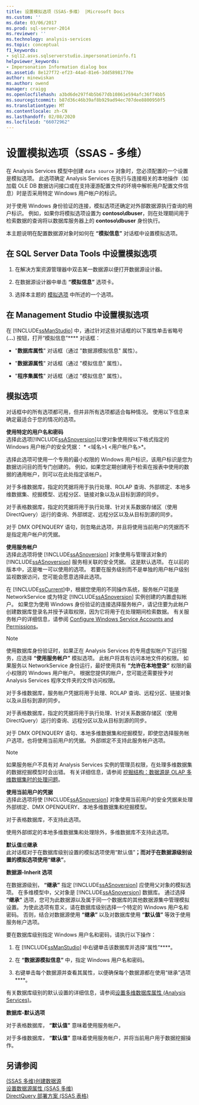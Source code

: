 ```yaml
---
title: 设置模拟选项（SSAS-多维） |Microsoft Docs
ms.custom: ''
ms.date: 03/06/2017
ms.prod: sql-server-2014
ms.reviewer: ''
ms.technology: analysis-services
ms.topic: conceptual
f1_keywords:
- sql12.asvs.sqlserverstudio.impersonationinfo.f1
helpviewer_keywords:
- Impersonation Information dialog box
ms.assetid: 8e127f72-ef23-44ad-81e6-3dd58981770e
author: minewiskan
ms.author: owend
manager: craigg
ms.openlocfilehash: a3bd6de297f4b5b677db10861e594afc36f74bb5
ms.sourcegitcommit: b87d36c46b39af8b929ad94ec707dee8800950f5
ms.translationtype: MT
ms.contentlocale: zh-CN
ms.lasthandoff: 02/08/2020
ms.locfileid: "66072962"
---
```

# <a name="set-impersonation-options-ssas---multidimensional"></a>设置模拟选项（SSAS - 多维）
  在 Analysis Services 模型中创建 `data source` 对象时，您必须配置的一个设置是模拟选项。 此选项确定 Analysis Services 在执行与连接相关的本地操作（如加载 OLE DB 数据访问接口或在支持漫游配置文件的环境中解析用户配置文件信息）时是否采用特定 Windows 用户帐户的标识。  
  
 对于使用 Windows 身份验证的连接，模拟选项还确定对外部数据源执行查询的用户标识。 例如，如果你将模拟选项设置为 **contoso\dbuser**，则在处理期间用于检索数据的查询将以数据库服务器上的 **contoso\dbuser** 身份执行。  
  
 本主题说明在配置数据源对象时如何在 **“模拟信息”** 对话框中设置模拟选项。  
  
## <a name="set-impersonation-options-in-sql-server-data-tools"></a>在 SQL Server Data Tools 中设置模拟选项  
  
1.  在解决方案资源管理器中双击某一数据源以便打开数据源设计器。  
  
2.  在数据源设计器中单击 **“模拟信息”** 选项卡。  
  
3.  选择本主题的 [模拟选项](#bkmk_options) 中所述的一个选项。  
  
## <a name="set-impersonation-options-in-management-studio"></a>在 Management Studio 中设置模拟选项  
 在 [!INCLUDE[ssManStudio](../../includes/ssmanstudio-md.md)] 中，通过针对这些对话框的以下属性单击省略号 (**...**) 按钮，打开“模拟信息”**** 对话框：  
  
-   "**数据库属性**" 对话框（通过 "数据源模拟信息" 属性）。  
  
-   "**数据源属性**" 对话框（通过 "模拟信息" 属性）。  
  
-   "**程序集属性**" 对话框（通过 "模拟信息" 属性）。  
  
##  <a name="bkmk_options"></a>模拟选项  
 对话框中的所有选项都可用，但并非所有选项都适合每种情况。 使用以下信息来确定最适合于您的情况的选项。  
  
 **使用特定的用户名和密码**  
 选择此选项[!INCLUDE[ssASnoversion](../../includes/ssasnoversion-md.md)]以使对象使用按以下格式指定的 Windows 用户帐户的安全凭据： * \<域名>***\\*** \<用户帐户名>*。  
  
 选择此选项可使用一个专用的最小权限的 Windows 用户标识，该用户标识是您为数据访问目的而专门创建的。 例如，如果您定期创建用于检索在报表中使用的数据的通用帐户，则可以在此处指定该帐户。  
  
 对于多维数据库，指定的凭据将用于执行处理、ROLAP 查询、外部绑定、本地多维数据集、挖掘模型、远程分区、链接对象以及从目标到源的同步。  
  
 对于表格数据库，指定的凭据将用于执行处理、针对关系数据存储区（使用 DirectQuery）运行的查询、外部绑定、远程分区以及从目标到源的同步。  
  
 对于 DMX OPENQUERY 语句，则忽略此选项，并且将使用当前用户的凭据而不是指定用户帐户的凭据。  
  
 **使用服务帐户**  
 选择此选项将使 [!INCLUDE[ssASnoversion](../../includes/ssasnoversion-md.md)] 对象使用与管理该对象的 [!INCLUDE[ssASnoversion](../../includes/ssasnoversion-md.md)] 服务相关联的安全凭据。 这是默认选项。 在以前的版本中，这是唯一可以使用的选项。 若要在服务级别而不是单独的用户帐户级别监视数据访问，您可能会愿意选择此选项。  
  
 在 [!INCLUDE[ssCurrent](../../includes/sscurrent-md.md)]中，根据您使用的不同操作系统，服务帐户可能是 NetworkService 或为特定 [!INCLUDE[ssASnoversion](../../includes/ssasnoversion-md.md)] 实例创建的内置虚拟帐户。 如果您为使用 Windows 身份验证的连接选择服务帐户，请记住要为此帐户创建数据库登录名并授予读取权限，因为它将用于在处理期间检索数据。 有关服务帐户的详细信息，请参阅 [Configure Windows Service Accounts and Permissions](../../database-engine/configure-windows/configure-windows-service-accounts-and-permissions.md)。  
  
> [!NOTE]  
>  使用数据库身份验证时，如果正在 Analysis Services 的专用虚拟帐户下运行服务，应选择 **“使用服务帐户”** 模拟选项。 此帐户将具有访问本地文件的权限。 如果服务以 NetworkService 身份运行，最好使用具有 **“允许在本地登录”** 权限的最小权限的 Windows 用户帐户。 根据您提供的帐户，您可能还需要授予对 Analysis Services 程序文件夹的文件访问权限。  
  
 对于多维数据库，服务帐户凭据将用于处理、ROLAP 查询、远程分区、链接对象以及从目标到源的同步。  
  
 对于表格数据库，指定的凭据将用于执行处理、针对关系数据存储区（使用 DirectQuery）运行的查询、远程分区以及从目标到源的同步。  
  
 对于 DMX OPENQUERY 语句、本地多维数据集和挖掘模型，即使您选择服务帐户选项，也将使用当前用户的凭据。 外部绑定不支持此服务帐户选项。  
  
> [!NOTE]  
>  如果服务帐户不具有对 Analysis Services 实例的管理员权限，在处理多维数据集的数据挖掘模型时会出错。 有关详细信息，请参阅 [挖掘结构：数据源是 OLAP 多维数据集时的处理问题](https://go.microsoft.com/fwlink/?LinkId=251610)。  
  
 **使用当前用户的凭据**  
 选择此选项将使 [!INCLUDE[ssASnoversion](../../includes/ssasnoversion-md.md)] 对象使用当前用户的安全凭据来处理外部绑定、DMX OPENQUERY、本地多维数据集和挖掘模型。  
  
 对于表格数据库，不支持此选项。  
  
 使用外部绑定的本地多维数据集和处理除外，多维数据库不支持此选项。  
  
 **默认值**或**继承**  
 此对话框对于在数据库级别设置的模拟选项使用“默认值”****；而对于在数据源级别设置的模拟选项使用“继承”****。  
  
 **数据源-Inherit 选项**  
  
 在数据源级别， **“继承”** 指定 [!INCLUDE[ssASnoversion](../../includes/ssasnoversion-md.md)] 应使用父对象的模拟选项。 在多维模型中，父对象是 [!INCLUDE[ssASnoversion](../../includes/ssasnoversion-md.md)] 数据库。 通过选择 **“继承”** 选项，您可为此数据源以及属于同一个数据库的其他数据源集中管理模拟设置。 为使此选项有意义，请在数据库级别选择一个特定的 Windows 用户名和密码。 否则，结合对数据源使用 **“继承”** 以及对数据库使用 **“默认值”** 等效于使用服务帐户选项。  
  
 要在数据库级别指定 Windows 用户名和密码，请执行以下操作：  
  
1.  在 [!INCLUDE[ssManStudio](../../includes/ssmanstudio-md.md)] 中右键单击该数据库并选择“属性”****。  
  
2.  在 **“数据源模拟信息”** 中，指定 Windows 用户名和密码。  
  
3.  右键单击每个数据源并查看其属性，以便确保每个数据源都在使用“继承”选项****。  
  
 有关数据库级别的默认设置的详细信息，请参阅[设置多维数据库属性 (Analysis Services)](set-multidimensional-database-properties-analysis-services.md)。  
  
 **数据库-默认选项**  
  
 对于表格数据库， **“默认值”** 意味着使用服务帐户。  
  
 对于多维数据库， **“默认值”** 意味着使用服务帐户，并将当前用户用于数据挖掘操作。  
  
## <a name="see-also"></a>另请参阅  
 [&#40;SSAS 多维&#41;创建数据源](create-a-data-source-ssas-multidimensional.md)   
 [设置数据源属性 &#40;SSAS 多维&#41;](set-data-source-properties-ssas-multidimensional.md)   
 [DirectQuery 部署方案 &#40;SSAS 表格&#41;](../directquery-deployment-scenarios-ssas-tabular.md)  
  
  
